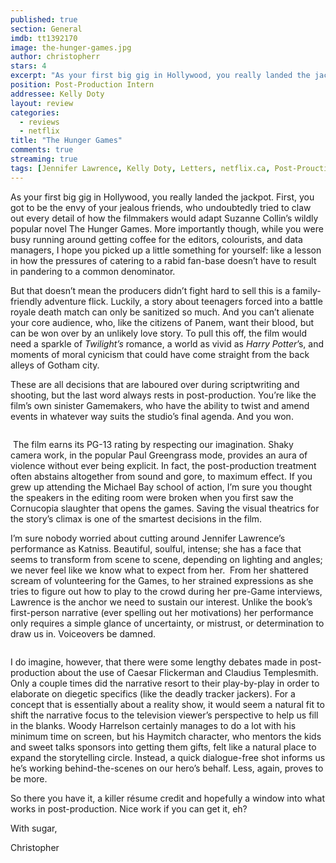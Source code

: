 ```yaml
---
published: true
section: General
imdb: tt1392170
image: the-hunger-games.jpg
author: christopherr
stars: 4
excerpt: "As your first big gig in Hollywood, you really landed the jackpot.  First, you got to be the envy of your jealous friends, who undoubtedly  tried to claw out every detail of how the filmmakers would adapt Suzanne  Collin&rsquo;s wildly popular novel The Hunger Games. More importantly  though, while you were busy running around getting coffee for the  editors, colourists, and data managers, I hope you picked up a little  something for yourself: like a lesson in how the pressures of catering  to a rabid fan-base doesn&rsquo;t have to result in pandering to a common  denominator."
position: Post-Production Intern
addressee: Kelly Doty
layout: review
categories:
  - reviews
  - netflix
title: "The Hunger Games"
comments: true
streaming: true
tags: [Jennifer Lawrence, Kelly Doty, Letters, netflix.ca, Post-Prouction Intern, Review, The Hunger Games]
---
```

<p>As your first big gig in Hollywood, you really landed the jackpot.  First, you got to be the envy of your jealous friends, who undoubtedly  tried to claw out every detail of how the filmmakers would adapt Suzanne  Collin&rsquo;s wildly popular novel The Hunger Games. More importantly  though, while you were busy running around getting coffee for the  editors, colourists, and data managers, I hope you picked up a little  something for yourself: like a lesson in how the pressures of catering  to a rabid fan-base doesn&rsquo;t have to result in pandering to a common  denominator.</p>
<p>But that doesn&rsquo;t mean the producers didn&rsquo;t fight hard to sell this is a family-friendly adventure flick. Luckily, a story about teenagers forced into a battle royale death match can only be sanitized so much. And you can&rsquo;t alienate your core audience, who, like the citizens of Panem, want their blood, but can be won over by an unlikely love story. To pull this off, the film would need a sparkle of <em>Twilight&rsquo;s</em> romance, a world as vivid as <em>Harry Potter</em>&rsquo;s, and moments of moral cynicism that could have come straight from the back alleys of Gotham city.</p>
<p>These are all decisions that are laboured over during scriptwriting and shooting, but the last word always rests in post-production. You&rsquo;re like the film&rsquo;s own sinister Gamemakers, who have the ability to twist and amend events in whatever way suits the studio&rsquo;s final agenda. And you won.</p>
<p><span class="full-image-block ssNonEditable"><span><img src="http://static.squarespace.com/static/5005f6bcc4aa41161b33e89e/5329cf1fe4b07c068ebf74de/5329cf20e4b07c068ebf7d8f/1336797797947/hungergames-2.jpg" alt="" /></span></span></p>
<p><span class="full-image-block ssNonEditable">&nbsp;The film earns its PG-13 rating by respecting our imagination. Shaky camera work, in the popular Paul Greengrass mode, provides an aura of violence without ever being explicit. In fact, the post-production treatment often abstains altogether from sound and gore, to maximum effect. If you grew up attending the Michael Bay school of action, I&rsquo;m sure you thought the speakers in the editing room were broken when you first saw the Cornucopia slaughter that opens the games. Saving the visual theatrics for the story&rsquo;s climax is one of the smartest decisions in the film.</span></p>
<p>I&rsquo;m sure nobody worried about cutting around Jennifer Lawrence&rsquo;s performance as Katniss. Beautiful, soulful, intense; she has a face that seems to transform from scene to scene, depending on lighting and angles; we never feel like we know what to expect from her.&nbsp; From her shattered scream of volunteering for the Games, to her strained expressions as she tries to figure out how to play to the crowd during her pre-Game interviews, Lawrence is the anchor we need to sustain our interest. Unlike the book&rsquo;s first-person narrative (ever spelling out her motivations) her performance only requires a simple glance of uncertainty, or mistrust, or determination to draw us in. Voiceovers be damned.</p>
<p><span class="full-image-block ssNonEditable"><span><img src="http://static.squarespace.com/static/5005f6bcc4aa41161b33e89e/5329cf1fe4b07c068ebf74de/5329cf20e4b07c068ebf7d90/1336797842407/hungergames-3.jpg" alt="" /></span></span></p>
<p>I do imagine, however, that there were some lengthy debates made in post-production about the use of Caesar Flickerman and Claudius Templesmith. Only a couple times did the narrative resort to their play-by-play in order to elaborate on diegetic specifics (like the deadly tracker jackers). For a concept that is essentially about a reality show, it would seem a natural fit to shift the narrative focus to the television viewer&rsquo;s perspective to help us fill in the blanks. Woody Harrelson certainly manages to do a lot with his minimum time on screen, but his Haymitch character, who mentors the kids and sweet talks sponsors into getting them gifts, felt like a natural place to expand the storytelling circle. Instead, a quick dialogue-free shot informs us he&rsquo;s working behind-the-scenes on our hero&rsquo;s behalf. Less, again, proves to be more.</p>
<p>So there you have it, a killer r&eacute;sume credit and hopefully a window into what works in post-production. Nice work if you can get it, eh?</p>
<p>With sugar,</p>
<p>Christopher</p>
